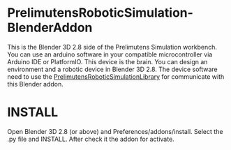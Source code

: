 # PrelimutensRoboticSimulation-BlenderAddon
This is the Blender 3D 2.8 side of the Prelimutens Simulation workbench.  You can use an arduino software in your compatible microcontroller via Arduino IDE or PlatformIO. This device is the brain. You can design an environment and a robotic device in Blender 3D 2.8.  The device software need to use the [PrelimutensRoboticSimulationLibrary](https://github.com/hgabor47/PrelimutensRoboticSimulationLibrary) for communicate with this Blender addon.


INSTALL
===
Open Blender 3D 2.8 (or above) and Preferences/addons/install. Select the .py file and INSTALL. After check it the addon for activate. 
